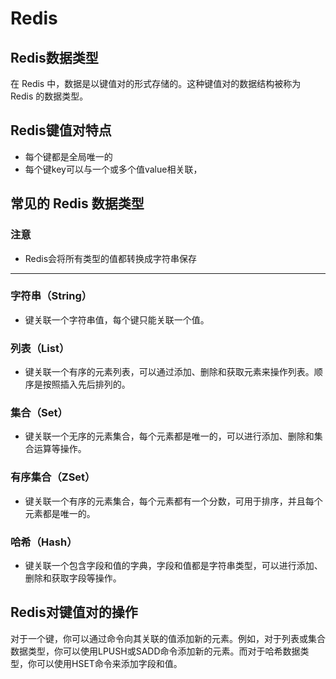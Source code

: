 # Redis
## Redis数据类型
在 Redis 中，数据是以键值对的形式存储的。这种键值对的数据结构被称为 Redis 的数据类型。
## Redis键值对特点
* 每个键都是全局唯一的
* 每个键key可以与一个或多个值value相关联，
## 常见的 Redis 数据类型

### 注意
* Redis会将所有类型的值都转换成字符串保存
---
### 字符串（String）
* 键关联一个字符串值，每个键只能关联一个值。
### 列表（List）
* 键关联一个有序的元素列表，可以通过添加、删除和获取元素来操作列表。顺序是按照插入先后排列的。
### 集合（Set）
* 键关联一个无序的元素集合，每个元素都是唯一的，可以进行添加、删除和集合运算等操作。
### 有序集合（ZSet）
* 键关联一个有序的元素集合，每个元素都有一个分数，可用于排序，并且每个元素都是唯一的。
### 哈希（Hash）
* 键关联一个包含字段和值的字典，字段和值都是字符串类型，可以进行添加、删除和获取字段等操作。
## Redis对键值对的操作
对于一个键，你可以通过命令向其关联的值添加新的元素。例如，对于列表或集合数据类型，你可以使用LPUSH或SADD命令添加新的元素。而对于哈希数据类型，你可以使用HSET命令来添加字段和值。